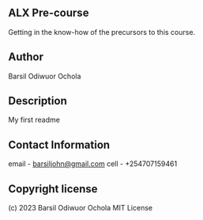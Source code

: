 ## ALX Pre-course
Getting in the know-how of the precursors to this course.

## Author
Barsil Odiwuor Ochola

## Description
My first readme

## Contact Information
email - barsiljohn@gmail.com
cell - +254707159461

## Copyright license
(c) 2023 Barsil Odiwuor Ochola
MIT License
